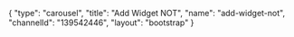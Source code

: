{
    "type": "carousel",
    "title": "Add Widget NOT",
    "name": "add-widget-not",
    "channelId": "139542446",
    "layout": "bootstrap"
}